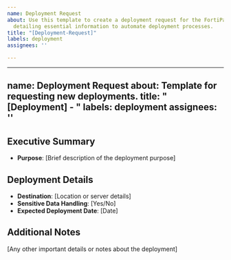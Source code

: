 ```yaml
---
name: Deployment Request
about: Use this template to create a deployment request for the FortiPath project,
  detailing essential information to automate deployment processes.
title: "[Deployment-Request]"
labels: deployment
assignees: ''

---
```


---
name: Deployment Request
about: Template for requesting new deployments.
title: "[Deployment] - "
labels: deployment
assignees: ''
---

## Executive Summary
- **Purpose**: [Brief description of the deployment purpose]

## Deployment Details
- **Destination**: [Location or server details]
- **Sensitive Data Handling**: [Yes/No]
- **Expected Deployment Date**: [Date]

## Additional Notes
[Any other important details or notes about the deployment]
